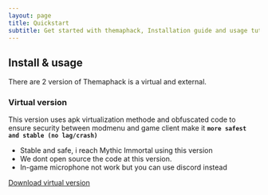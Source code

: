 ```yaml
---
layout: page
title: Quickstart
subtitle: Get started with themaphack, Installation guide and usage tutorial
---
```


## Install & usage

There are 2 version of Themaphack is a virtual and external.

### Virtual version

This version uses apk virtualization methode and obfuscated code to ensure security between modmenu and game client make it **`more safest and stable (no lag/crash)`**

* Stable and safe, i reach Mythic Immortal using this version
* We dont open source the code at this version.
* In-game microphone not work but you can use discord instead

<p>
<a href="#" class="btn btn-success"><i class="bi bi-download"></i> Download virtual version</a>
</p>




